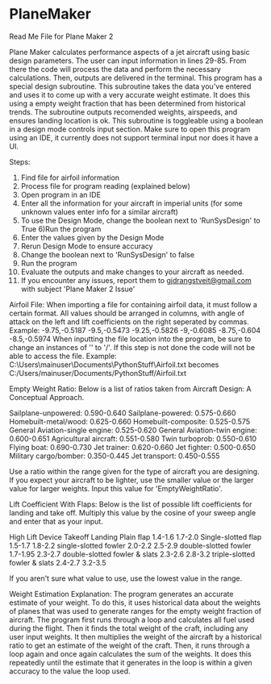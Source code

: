 # PlaneMaker
Read Me File for Plane Maker 2

Plane Maker calculates performance aspects of a jet aircraft using basic design parameters. The user can input information in lines 29-85.
From there the code will process the data and perform the necessary calculations. Then, outputs are delivered in the terminal. This program
has a special design subroutine. This subroutine takes the data you've entered and uses it to come up with a very accurate weight estimate.
It does this using a empty weight fraction that has been determined from historical trends. The subroutine outputs recomended weights,
airspeeds, and ensures landing location is ok. This subroutine is toggleable using a boolean in a design mode controls input section.
Make sure to open this program using an IDE, it currently does not support terminal input nor does it have a UI.

Steps:
1) Find file for airfoil information
2) Process file for program reading (explained below)
3) Open program in an IDE
4) Enter all the information for your aircraft in imperial units (for some unknown values enter info for a similar aircraft)
5) To use the Design Mode, change the boolean next to 'RunSysDesign' to True
6)Run the program
7) Enter the values given by the Design Mode
8) Rerun Design Mode to ensure accuracy
9) Change the boolean next to 'RunSysDesign' to false
10) Run the program
11) Evaluate the outputs and make changes to your aircraft as needed.
12) If you encounter any issues, report them to gjdrangstveit@gmail.com with subject 
'Plane Maker 2 Issue'

Airfoil File:
When importing a file for containing airfoil data, it must follow a certain format. All values should be arranged in columns, with angle
of attack on the left and lift coefficients on the right seperated by commas. Example:
-9.75,-0.5187
-9.5,-0.5473
-9.25,-0.5826
-9,-0.6085
-8.75,-0.604
-8.5,-0.5974
When inputting the file location into the program, be sure to change an instances of '\' to '/'. If this step is not done the code will not
be able to access the file. Example:
C:\Users\mainuser\Documents\PythonStuff\Airfoil.txt
becomes
C:/Users/mainuser/Documents/PythonStuff/Airfoil.txt

Empty Weight Ratio:
Below is a list of ratios taken from Aircraft Design: A Conceptual Approach.

Sailplane-unpowered:              0.590-0.640
Sailplane-powered:                0.575-0.660
Homebuilt-metal/wood:             0.625-0.660
Homebuilt-composite:              0.525-0.575
General Aviation-single engine:   0.525-0.620
General Aviation-twin engine:     0.600-0.651
Agricultural aircraft:            0.551-0.580
Twin turboprob:                   0.550-0.610
Flying boat:                      0.690-0.730
Jet trainer:                      0.620-0.660
Jet fighter:                      0.500-0.650
Military cargo/bomber:            0.350-0.445
Jet transport:                    0.450-0.555

Use a ratio within the range given for the type of aircraft you are designing. If you expect your aircraft to be lighter, use the smaller
value or the larger value for larger weights.
Input this value for 'EmptyWeightRatio'.

Lift Coefficient With Flaps:
Below is the list of possible lift coefficients for landing and take off. Multiply this value by the cosine of your sweep angle and enter
that as your input.

High Lift Device                   Takeoff   Landing
Plain flap                         1.4-1.6   1.7-2.0
Single-slotted flap                1.5-1.7   1.8-2.2
single-slotted fowler              2.0-2.2   2.5-2.9
double-slotted fowler              1.7-1.95  2.3-2.7
double-slotted fowler & slats      2.3-2.6   2.8-3.2
triple-slotted fowler & slats      2.4-2.7   3.2-3.5

If you aren't sure what value to use, use the lowest value in the range.

Weight Estimation Explanation:
The program generates an accurate estimate of your weight. To do this, it uses historical data about the weights of planes that was
used to generate ranges for the empty weight fraction of aircraft. The program first runs through a loop and calculates all fuel used during
the flight. Then it finds the total weight of the craft, including any user input weights.  It then multiplies the weight of the aircraft
by a historical ratio to get an estimate of the weight of the craft. Then, it runs through a loop again and once again calculates the sum
of the weights. It does this repeatedly until the estimate that it generates in the loop is within a given accuracy to the value the loop
used.
